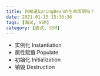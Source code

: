 ```yaml
---
title: 你知道SpringBean的生命周期吗？
date: 2021-01-15 15:36:36
tags: [面试, SSM]
category: [面试, SSM]
---
```


* 实例化 Instantiation
* 属性赋值 Populate
* 初始化 Initialization
* 销毁 Destruction

